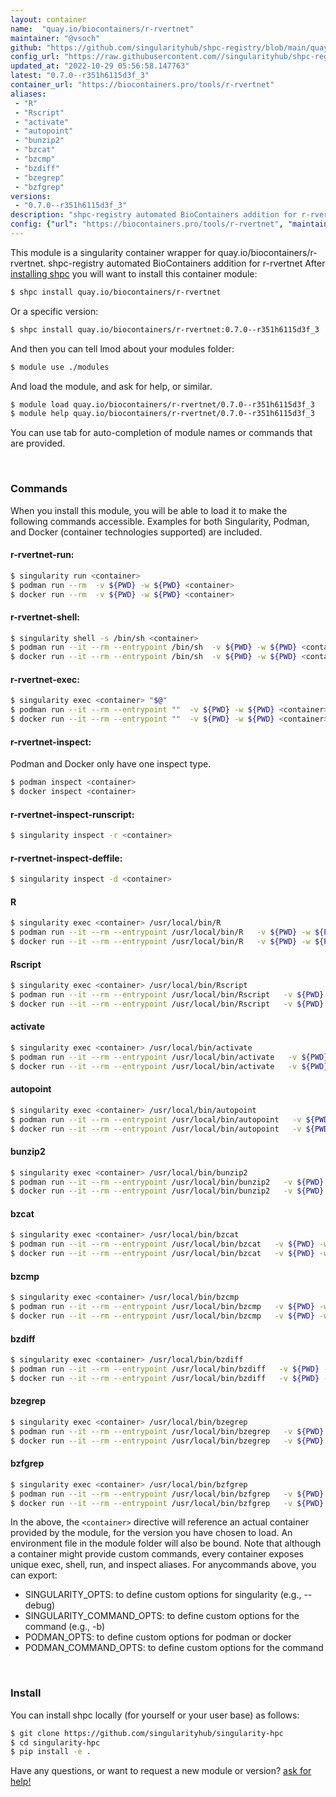 ```yaml
---
layout: container
name:  "quay.io/biocontainers/r-rvertnet"
maintainer: "@vsoch"
github: "https://github.com/singularityhub/shpc-registry/blob/main/quay.io/biocontainers/r-rvertnet/container.yaml"
config_url: "https://raw.githubusercontent.com//singularityhub/shpc-registry/main/quay.io/biocontainers/r-rvertnet/container.yaml"
updated_at: "2022-10-29 05:56:58.147763"
latest: "0.7.0--r351h6115d3f_3"
container_url: "https://biocontainers.pro/tools/r-rvertnet"
aliases:
 - "R"
 - "Rscript"
 - "activate"
 - "autopoint"
 - "bunzip2"
 - "bzcat"
 - "bzcmp"
 - "bzdiff"
 - "bzegrep"
 - "bzfgrep"
versions:
 - "0.7.0--r351h6115d3f_3"
description: "shpc-registry automated BioContainers addition for r-rvertnet"
config: {"url": "https://biocontainers.pro/tools/r-rvertnet", "maintainer": "@vsoch", "description": "shpc-registry automated BioContainers addition for r-rvertnet", "latest": {"0.7.0--r351h6115d3f_3": "sha256:80c565d5bbf9e3d6d3fef121afaaba7d4c2feb2ee1678698a1caea3a18e4d661"}, "tags": {"0.7.0--r351h6115d3f_3": "sha256:80c565d5bbf9e3d6d3fef121afaaba7d4c2feb2ee1678698a1caea3a18e4d661"}, "docker": "quay.io/biocontainers/r-rvertnet", "aliases": {"R": "/usr/local/bin/R", "Rscript": "/usr/local/bin/Rscript", "activate": "/usr/local/bin/activate", "autopoint": "/usr/local/bin/autopoint", "bunzip2": "/usr/local/bin/bunzip2", "bzcat": "/usr/local/bin/bzcat", "bzcmp": "/usr/local/bin/bzcmp", "bzdiff": "/usr/local/bin/bzdiff", "bzegrep": "/usr/local/bin/bzegrep", "bzfgrep": "/usr/local/bin/bzfgrep"}}
---
```


This module is a singularity container wrapper for quay.io/biocontainers/r-rvertnet.
shpc-registry automated BioContainers addition for r-rvertnet
After [installing shpc](#install) you will want to install this container module:


```bash
$ shpc install quay.io/biocontainers/r-rvertnet
```

Or a specific version:

```bash
$ shpc install quay.io/biocontainers/r-rvertnet:0.7.0--r351h6115d3f_3
```

And then you can tell lmod about your modules folder:

```bash
$ module use ./modules
```

And load the module, and ask for help, or similar.

```bash
$ module load quay.io/biocontainers/r-rvertnet/0.7.0--r351h6115d3f_3
$ module help quay.io/biocontainers/r-rvertnet/0.7.0--r351h6115d3f_3
```

You can use tab for auto-completion of module names or commands that are provided.

<br>

### Commands

When you install this module, you will be able to load it to make the following commands accessible.
Examples for both Singularity, Podman, and Docker (container technologies supported) are included.

#### r-rvertnet-run:

```bash
$ singularity run <container>
$ podman run --rm  -v ${PWD} -w ${PWD} <container>
$ docker run --rm  -v ${PWD} -w ${PWD} <container>
```

#### r-rvertnet-shell:

```bash
$ singularity shell -s /bin/sh <container>
$ podman run --it --rm --entrypoint /bin/sh  -v ${PWD} -w ${PWD} <container>
$ docker run --it --rm --entrypoint /bin/sh  -v ${PWD} -w ${PWD} <container>
```

#### r-rvertnet-exec:

```bash
$ singularity exec <container> "$@"
$ podman run --it --rm --entrypoint ""  -v ${PWD} -w ${PWD} <container> "$@"
$ docker run --it --rm --entrypoint ""  -v ${PWD} -w ${PWD} <container> "$@"
```

#### r-rvertnet-inspect:

Podman and Docker only have one inspect type.

```bash
$ podman inspect <container>
$ docker inspect <container>
```

#### r-rvertnet-inspect-runscript:

```bash
$ singularity inspect -r <container>
```

#### r-rvertnet-inspect-deffile:

```bash
$ singularity inspect -d <container>
```


#### R

```bash
$ singularity exec <container> /usr/local/bin/R
$ podman run --it --rm --entrypoint /usr/local/bin/R   -v ${PWD} -w ${PWD} <container> -c " $@"
$ docker run --it --rm --entrypoint /usr/local/bin/R   -v ${PWD} -w ${PWD} <container> -c " $@"
```


#### Rscript

```bash
$ singularity exec <container> /usr/local/bin/Rscript
$ podman run --it --rm --entrypoint /usr/local/bin/Rscript   -v ${PWD} -w ${PWD} <container> -c " $@"
$ docker run --it --rm --entrypoint /usr/local/bin/Rscript   -v ${PWD} -w ${PWD} <container> -c " $@"
```


#### activate

```bash
$ singularity exec <container> /usr/local/bin/activate
$ podman run --it --rm --entrypoint /usr/local/bin/activate   -v ${PWD} -w ${PWD} <container> -c " $@"
$ docker run --it --rm --entrypoint /usr/local/bin/activate   -v ${PWD} -w ${PWD} <container> -c " $@"
```


#### autopoint

```bash
$ singularity exec <container> /usr/local/bin/autopoint
$ podman run --it --rm --entrypoint /usr/local/bin/autopoint   -v ${PWD} -w ${PWD} <container> -c " $@"
$ docker run --it --rm --entrypoint /usr/local/bin/autopoint   -v ${PWD} -w ${PWD} <container> -c " $@"
```


#### bunzip2

```bash
$ singularity exec <container> /usr/local/bin/bunzip2
$ podman run --it --rm --entrypoint /usr/local/bin/bunzip2   -v ${PWD} -w ${PWD} <container> -c " $@"
$ docker run --it --rm --entrypoint /usr/local/bin/bunzip2   -v ${PWD} -w ${PWD} <container> -c " $@"
```


#### bzcat

```bash
$ singularity exec <container> /usr/local/bin/bzcat
$ podman run --it --rm --entrypoint /usr/local/bin/bzcat   -v ${PWD} -w ${PWD} <container> -c " $@"
$ docker run --it --rm --entrypoint /usr/local/bin/bzcat   -v ${PWD} -w ${PWD} <container> -c " $@"
```


#### bzcmp

```bash
$ singularity exec <container> /usr/local/bin/bzcmp
$ podman run --it --rm --entrypoint /usr/local/bin/bzcmp   -v ${PWD} -w ${PWD} <container> -c " $@"
$ docker run --it --rm --entrypoint /usr/local/bin/bzcmp   -v ${PWD} -w ${PWD} <container> -c " $@"
```


#### bzdiff

```bash
$ singularity exec <container> /usr/local/bin/bzdiff
$ podman run --it --rm --entrypoint /usr/local/bin/bzdiff   -v ${PWD} -w ${PWD} <container> -c " $@"
$ docker run --it --rm --entrypoint /usr/local/bin/bzdiff   -v ${PWD} -w ${PWD} <container> -c " $@"
```


#### bzegrep

```bash
$ singularity exec <container> /usr/local/bin/bzegrep
$ podman run --it --rm --entrypoint /usr/local/bin/bzegrep   -v ${PWD} -w ${PWD} <container> -c " $@"
$ docker run --it --rm --entrypoint /usr/local/bin/bzegrep   -v ${PWD} -w ${PWD} <container> -c " $@"
```


#### bzfgrep

```bash
$ singularity exec <container> /usr/local/bin/bzfgrep
$ podman run --it --rm --entrypoint /usr/local/bin/bzfgrep   -v ${PWD} -w ${PWD} <container> -c " $@"
$ docker run --it --rm --entrypoint /usr/local/bin/bzfgrep   -v ${PWD} -w ${PWD} <container> -c " $@"
```



In the above, the `<container>` directive will reference an actual container provided
by the module, for the version you have chosen to load. An environment file in the
module folder will also be bound. Note that although a container
might provide custom commands, every container exposes unique exec, shell, run, and
inspect aliases. For anycommands above, you can export:

 - SINGULARITY_OPTS: to define custom options for singularity (e.g., --debug)
 - SINGULARITY_COMMAND_OPTS: to define custom options for the command (e.g., -b)
 - PODMAN_OPTS: to define custom options for podman or docker
 - PODMAN_COMMAND_OPTS: to define custom options for the command

<br>

### Install

You can install shpc locally (for yourself or your user base) as follows:

```bash
$ git clone https://github.com/singularityhub/singularity-hpc
$ cd singularity-hpc
$ pip install -e .
```

Have any questions, or want to request a new module or version? [ask for help!](https://github.com/singularityhub/singularity-hpc/issues)